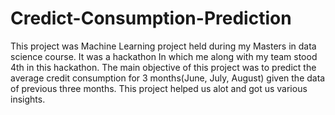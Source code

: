 # Credict-Consumption-Prediction
This project was Machine Learning project held during my Masters in data science course. It was a hackathon In which me along with my team stood 4th in this hackathon. The main objective of this project was to predict the average credit consumption for 3 months(June, July, August) given the data of previous three months. This project helped us alot and got us various insights.
